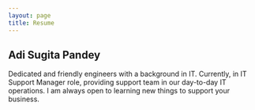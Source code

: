 ```yaml
---
layout: page
title: Resume
---
```


## Adi Sugita Pandey
Dedicated and friendly engineers with a background in IT. Currently, in IT Support Manager role, providing support team in our day-to-day IT operations. I am always open to learning new things to support your business.
